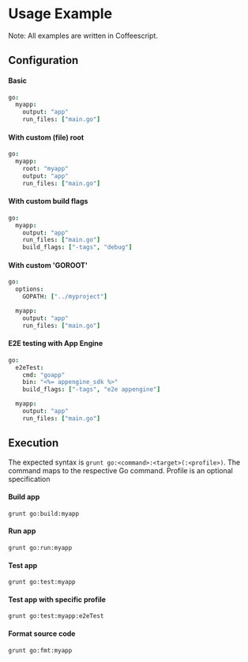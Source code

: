 # Usage Example

Note: All examples are written in Coffeescript.


## Configuration

#### Basic

```coffee
go:
  myapp:
    output: "app"
    run_files: ["main.go"]
```

#### With custom (file) root

```coffee
go:
  myapp:
  	root: "myapp"
    output: "app"
    run_files: ["main.go"]
```

#### With custom build flags

```coffee
go:
  myapp:
    output: "app"
    run_files: ["main.go"]
    build_flags: ["-tags", "debug"]
```

#### With custom 'GOROOT'

```coffee
go:
  options:
    GOPATH: ["../myproject"]

  myapp:
    output: "app"
    run_files: ["main.go"]
```

#### E2E testing with App Engine

```coffee
go:
  e2eTest:
    cmd: "goapp"
    bin: "<%= appengine_sdk %>"
    build_flags: ["-tags", "e2e appengine"]

  myapp:
    output: "app"
    run_files: ["main.go"]
```


## Execution

The expected syntax is `grunt go:<command>:<target>(:<profile>)`.
The command maps to the respective Go command.
Profile is an optional specification

#### Build app

```shell
grunt go:build:myapp
```

#### Run app

```shell
grunt go:run:myapp
```

#### Test app

```shell
grunt go:test:myapp
```

#### Test app with specific profile

```shell
grunt go:test:myapp:e2eTest
```

#### Format source code

```shell
grunt go:fmt:myapp
```